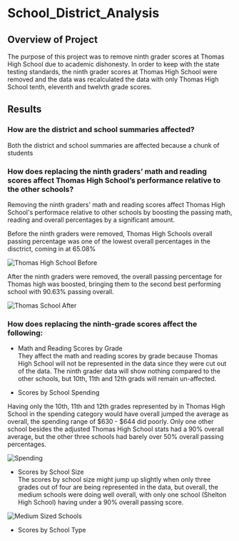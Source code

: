 # School_District_Analysis

## Overview of Project</br>
The purpose of this project was to remove ninth grader scores at Thomas High School due to academic dishonesty. In order to keep with the state testing standards, the ninth grader scores at Thomas High School were removed and the data was recalculated the data with only Thomas High School tenth, eleventh and twelvth grade scores. 

## Results</br>

### How are the district and school summaries affected?
Both the district and school summaries are affected because a chunk of students 

### How does replacing the ninth graders’ math and reading scores affect Thomas High School’s performance relative to the other schools?</br>
Removing the ninth graders' math and reading scores affect Thomas High School's performace relative to other schools by boosting the passing math, reading and overall percentages by a significant amount.</br>

Before the ninth graders were removed, Thomas High Schools overall passing percentage was one of the lowest overall percentages in the disctrict, coming in at 65.08%</br>

![Thomas High School Before](https://user-images.githubusercontent.com/94804527/150654092-74e76e7c-d162-4cd0-b3a7-8cbcff847a3b.png)</br>

After the ninth graders were removed, the overall passing percentage for Thomas high was boosted, bringing them to the second best performing school with 90.63% passing overall.</br>

![Thomas School After](https://user-images.githubusercontent.com/94804527/150654189-7b82a36a-a6de-4dc0-875f-1a606dcacfae.png)

### How does replacing the ninth-grade scores affect the following:

* Math and Reading Scores by Grade</br>
They affect the math and reading scores by grade because Thomas High School will not be represented in the data since they were cut out of the data. The ninth grader data will show nothing compared to the other schools, but 10th, 11th and 12th grads will remain un-affected.</br>

* Scores by School Spending</br>

Having only the 10th, 11th and 12th grades represented by in Thomas High School in the spending category would have overall jumped the average as overall, the spending range of $630 - $644 did poorly. Only one other school besides the adjusted Thomas High School stats had a 90% overall average, but the other three schools had barely over 50% overall passing percentages. </br>

![Spending](https://user-images.githubusercontent.com/94804527/150658554-15212a7f-184e-475d-9933-2da1f9fc2239.png)</br>

* Scores by School Size</br>
The scores by school size might jump up slightly when only three grades out of four are being represented in the data, but overall, the medium schools were doing well overall, with only one school (Shelton High School) having under a 90% overall passing score.</br>

![Medium Sized Schools](https://user-images.githubusercontent.com/94804527/150658308-4cc3ccb7-f5a5-49a7-87bb-a3c05b29e4cb.png)</br>

* Scores by School Type</br>

